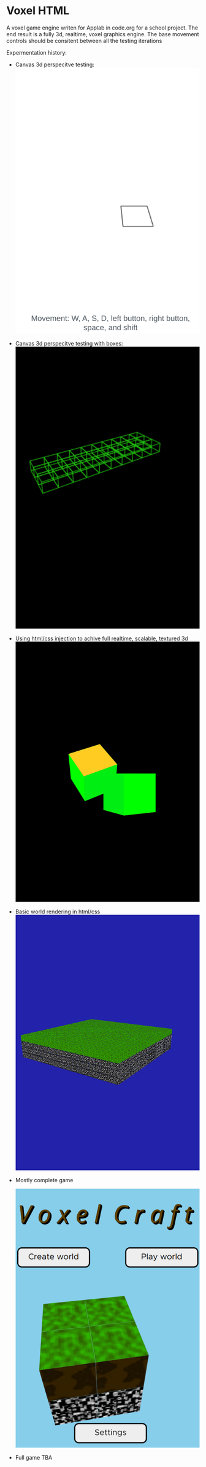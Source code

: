 # Voxel HTML


A voxel game engine writen for Applab in code.org for a school project. The end result is a fully 3d, realtime, voxel graphics engine. 
The base movement controls should be consitent between all the testing iterations


Expermentation history:


* Canvas 3d perspecitve testing:
	[![Canvas 3d](previous_versions_backup/canvas.png)](https://studio.code.org/projects/applab/84imSeWgCm0oAUBraJvqixLpTxgmOrT6_MzFOqWQqHc)

* Canvas 3d perspecitve testing with boxes:
	[![Canvas 3d box](previous_versions_backup/canvas_boxes.png)](https://studio.code.org/projects/applab/z_KVAN6DwM9KM_cbTeseBHs8wk3ZMK9ddKyEJXP0M9E)

* Using html/css injection to achive full realtime, scalable, textured 3d
	[![Html 3d box](previous_versions_backup/html_cube.png)](https://studio.code.org/projects/applab/Jr_N04FSL0HVyhxxnKf9P3FcXmqtRwzRgldz2xJG7PE)

* Basic world rendering in html/css
	[![Html 3d box](previous_versions_backup/html_world.png)](https://studio.code.org/projects/applab/ur6rnBFjvSWCdu-53oaAG_AwpGEp0djXoXIDVilXoeM)

* Mostly complete game

	[![Html 3d box](previous_versions_backup/mostly_done.png)](https://studio.code.org/projects/applab/7kINOMd4VImmTwmBxBcsLTO1CyJ6n4OyvQWbxPuSj8M)
* Full game TBA